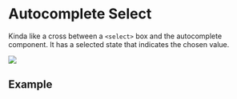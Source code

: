 # Autocomplete Select

Kinda like a cross between a `<select>` box and the autocomplete component. It has a selected state
that indicates the chosen value.

![](https://s3.amazonaws.com/f.cl.ly/items/222m2M2e2h1e250q3I0E/Image%202015-01-29%20at%204.06.08%20PM.png)

## Example

````coffeescript

````
